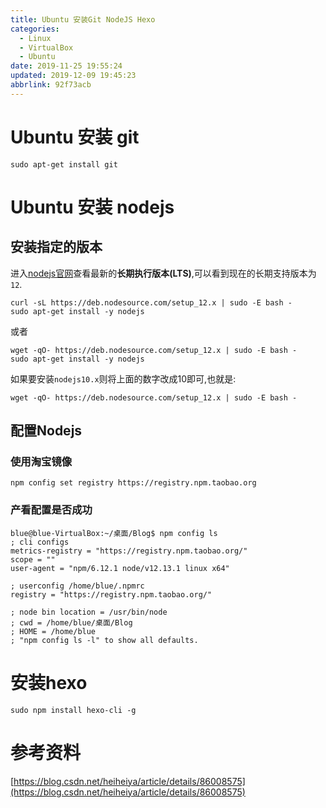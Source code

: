 ```yaml
---
title: Ubuntu 安装Git NodeJS Hexo
categories: 
  - Linux
  - VirtualBox
  - Ubuntu
date: 2019-11-25 19:55:24
updated: 2019-12-09 19:45:23
abbrlink: 92f73acb
---
```

# Ubuntu 安装 git #
```shell
sudo apt-get install git
```
# Ubuntu 安装 nodejs #
## 安装指定的版本 ##
进入[nodejs官网](https://nodejs.org/en/)查看最新的**长期执行版本(LTS)**,可以看到现在的长期支持版本为`12`.
```shell
curl -sL https://deb.nodesource.com/setup_12.x | sudo -E bash -
sudo apt-get install -y nodejs
```
或者
```shell
wget -qO- https://deb.nodesource.com/setup_12.x | sudo -E bash -
sudo apt-get install -y nodejs
```
如果要安装`nodejs10.x`则将上面的数字改成10即可,也就是:
```shell
wget -qO- https://deb.nodesource.com/setup_12.x | sudo -E bash -
```
## 配置Nodejs ##
### 使用淘宝镜像 ###
```shell
npm config set registry https://registry.npm.taobao.org
```
### 产看配置是否成功 ###
```shell
blue@blue-VirtualBox:~/桌面/Blog$ npm config ls
; cli configs
metrics-registry = "https://registry.npm.taobao.org/"
scope = ""
user-agent = "npm/6.12.1 node/v12.13.1 linux x64"

; userconfig /home/blue/.npmrc
registry = "https://registry.npm.taobao.org/"

; node bin location = /usr/bin/node
; cwd = /home/blue/桌面/Blog
; HOME = /home/blue
; "npm config ls -l" to show all defaults.

```
# 安装hexo #
```shell
sudo npm install hexo-cli -g
```

# 参考资料 #
[https://blog.csdn.net/heiheiya/article/details/86008575](https://blog.csdn.net/heiheiya/article/details/86008575)
